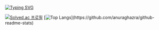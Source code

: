 [![Typing SVG](https://readme-typing-svg.herokuapp.com?font=Noto+Serif&size=45&pause=1000&color=000000&center=%EC%B0%B8&vCenter=%EC%B0%B8&repeat=%EC%B0%B8&width=800&height=100&lines=%22+Heiio%2C+Worid!+%22)](https://git.io/typing-svg)

[![Solved.ac 프로필](http://mazassumnida.wtf/api/v2/generate_badge?boj=heiioworid040)](https://solved.ac/heiioworid040) [![Top Langs](https://github-readme-stats.vercel.app/api/top-langs/?username=heiioworid&count_private=true&layout=compact&color=FFFFFF;)](https://github.com/anuraghazra/github-readme-stats)
